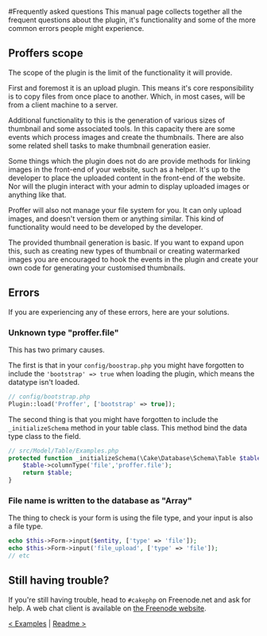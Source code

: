 #Frequently asked questions
This manual page collects together all the frequent questions about the plugin, it's functionality and some of the more
common errors people might experience.

## Proffers scope
The scope of the plugin is the limit of the functionality it will provide.

First and foremost it is an upload plugin. This means it's core responsibility is to copy files from once place to
another. Which, in most cases, will be from a client machine to a server.

Additional functionality to this is the generation of various sizes of thumbnail and some associated tools. In this
capacity there are some events which process images and create the thumbnails. There are also some related shell tasks
to make thumbnail generation easier.

Some things which the plugin does not do are provide methods for linking images in the front-end of your website, such
as a helper. It's up to the developer to place the uploaded content in the front-end of the website. Nor will the plugin
interact with your admin to display uploaded images or anything like that.

Proffer will also not manage your file system for you. It can only upload images, and doesn't version them or anything
similar. This kind of functionality would need to be developed by the developer.

The provided thumbnail generation is basic. If you want to expand upon this, such as creating new types of thumbnail or
creating watermarked images you are encouraged to hook the events in the plugin and create your own code for generating
your customised thumbnails.

## Errors
If you are experiencing any of these errors, here are your solutions.

### Unknown type "proffer.file"
This has two primary causes.

The first is that in your `config/boostrap.php` you might have forgotten to include the
`'bootstrap' => true` when loading the plugin, which means the datatype isn't loaded.

```php
// config/bootstrap.php
Plugin::load('Proffer', ['bootstrap' => true]);
```

The second thing is that you might have forgotten to include the `_initializeSchema` method in your table class. This
method bind the data type class to the field.

```php
// src/Model/Table/Examples.php
protected function _initializeSchema(\Cake\Database\Schema\Table $table) {
    $table->columnType('file','proffer.file');
    return $table;
}
```

### File name is written to the database as "Array"
The thing to check is your form is using the file type, and your input is also a file type.

```php
echo $this->Form->input($entity, ['type' => 'file']);
echo $this->Form->input('file_upload', ['type' => 'file']);
// etc
```

## Still having trouble?
If you're still having trouble, head to `#cakephp` on Freenode.net and ask for help. A web chat client is available
on [the Freenode website](http://webchat.freenode.net/).


[< Examples](examples.md) | [Readme >](../README.md)
